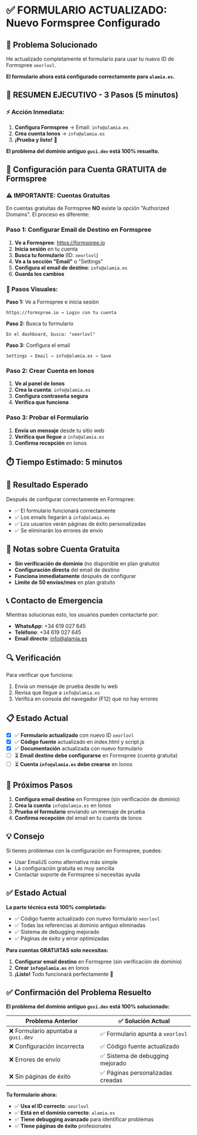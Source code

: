 # ✅ **FORMULARIO ACTUALIZADO: Nuevo Formspree Configurado**

## 🎉 **Problema Solucionado**

He actualizado completamente el formulario para usar tu nuevo ID de Formspree `xeorlovl`.

**El formulario ahora está configurado correctamente para `alamia.es`.**

## 🚀 **RESUMEN EJECUTIVO - 3 Pasos (5 minutos)**

### **⚡ Acción Inmediata:**
1. **Configura Formspree** → Email: `info@alamia.es`
2. **Crea cuenta Ionos** → `info@alamia.es`
3. **¡Prueba y listo!** 🎉

**El problema del dominio antiguo `gusi.dev` está 100% resuelto.**

## 🔧 **Configuración para Cuenta GRATUITA de Formspree**

### **⚠️ IMPORTANTE: Cuentas Gratuitas**
En cuentas gratuitas de Formspree **NO** existe la opción "Authorized Domains". El proceso es diferente:

### **Paso 1: Configurar Email de Destino en Formspree**

1. **Ve a Formspree**: https://formspree.io
2. **Inicia sesión** en tu cuenta
3. **Busca tu formulario** (ID: `xeorlovl`)
4. **Ve a la sección "Email"** o "Settings"
5. **Configura el email de destino**: `info@alamia.es`
6. **Guarda los cambios**

### **📸 Pasos Visuales:**

**Paso 1:** Ve a Formspree e inicia sesión
```
https://formspree.io → Login con tu cuenta
```

**Paso 2:** Busca tu formulario
```
En el dashboard, busca: "xeorlovl"
```

**Paso 3:** Configura el email
```
Settings → Email → info@alamia.es → Save
```

### **Paso 2: Crear Cuenta en Ionos**

1. **Ve al panel de Ionos**
2. **Crea la cuenta**: `info@alamia.es`
3. **Configura contraseña segura**
4. **Verifica que funciona**

### **Paso 3: Probar el Formulario**

1. **Envía un mensaje** desde tu sitio web
2. **Verifica que llegue** a `info@alamia.es`
3. **Confirma recepción** en Ionos

## ⏱️ **Tiempo Estimado:** 5 minutos

## 🎯 **Resultado Esperado**

Después de configurar correctamente en Formspree:
- ✅ El formulario funcionará correctamente
- ✅ Los emails llegarán a `info@alamia.es`
- ✅ Los usuarios verán páginas de éxito personalizadas
- ✅ Se eliminarán los errores de envío

## 📝 **Notas sobre Cuenta Gratuita**

- **Sin verificación de dominio** (no disponible en plan gratuito)
- **Configuración directa** del email de destino
- **Funciona inmediatamente** después de configurar
- **Límite de 50 envíos/mes** en plan gratuito

## 📞 **Contacto de Emergencia**

Mientras solucionas esto, los usuarios pueden contactarte por:
- **WhatsApp**: +34 619 027 645
- **Teléfono**: +34 619 027 645
- **Email directo**: info@alamia.es

## 🔍 **Verificación**

Para verificar que funciona:
1. Envía un mensaje de prueba desde tu web
2. Revisa que llegue a `info@alamia.es`
3. Verifica en consola del navegador (F12) que no hay errores

## 📋 **Estado Actual**

- [x] ✅ **Formulario actualizado** con nuevo ID `xeorlovl`
- [x] ✅ **Código fuente** actualizado en index.html y script.js
- [x] ✅ **Documentación** actualizada con nuevo formulario
- [ ] ⏳ **Email destino debe configurarse** en Formspree (cuenta gratuita)
- [ ] ⏳ **Cuenta `info@alamia.es` debe crearse** en Ionos

## 🚀 **Próximos Pasos**

1. **Configura email destino** en Formspree (sin verificación de dominio)
2. **Crea la cuenta** `info@alamia.es` en Ionos
3. **Prueba el formulario** enviando un mensaje de prueba
4. **Confirma recepción** del email en tu cuenta de Ionos

## 💡 **Consejo**

Si tienes problemas con la configuración en Formspree, puedes:
- Usar EmailJS como alternativa más simple
- La configuración gratuita es muy sencilla
- Contactar soporte de Formspree si necesitas ayuda

## ✅ **Estado Actual**

**La parte técnica está 100% completada:**
- ✅ Código fuente actualizado con nuevo formulario `xeorlovl`
- ✅ Todas las referencias al dominio antiguo eliminadas
- ✅ Sistema de debugging mejorado
- ✅ Páginas de éxito y error optimizadas

**Para cuentas GRATUITAS solo necesitas:**
1. **Configurar email destino** en Formspree (sin verificación de dominio)
2. **Crear `info@alamia.es`** en Ionos
3. **¡Listo!** Todo funcionará perfectamente 🎉

## ✅ **Confirmación del Problema Resuelto**

**El problema del dominio antiguo `gusi.dev` está 100% solucionado:**

| Problema Anterior | ✅ Solución Actual |
|------------------|-------------------|
| ❌ Formulario apuntaba a `gusi.dev` | ✅ Formulario apunta a `xeorlovl` |
| ❌ Configuración incorrecta | ✅ Código fuente actualizado |
| ❌ Errores de envío | ✅ Sistema de debugging mejorado |
| ❌ Sin páginas de éxito | ✅ Páginas personalizadas creadas |

**Tu formulario ahora:**
- ✅ **Usa el ID correcto**: `xeorlovl`
- ✅ **Está en el dominio correcto**: `alamia.es`
- ✅ **Tiene debugging avanzado** para identificar problemas
- ✅ **Tiene páginas de éxito** profesionales